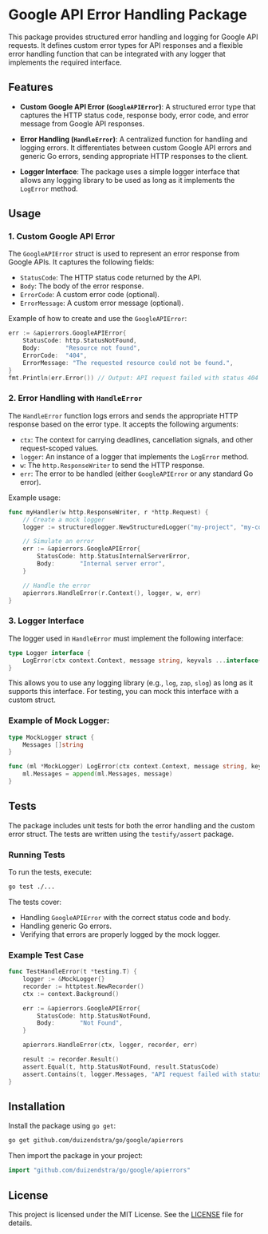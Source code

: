 # Google API Error Handling Package

This package provides structured error handling and logging for Google API requests. It defines custom error types for API responses and a flexible error handling function that can be integrated with any logger that implements the required interface.

## Features

- **Custom Google API Error (`GoogleAPIError`)**:
  A structured error type that captures the HTTP status code, response body, error code, and error message from Google API responses.
  
- **Error Handling (`HandleError`)**:
  A centralized function for handling and logging errors. It differentiates between custom Google API errors and generic Go errors, sending appropriate HTTP responses to the client.

- **Logger Interface**:
  The package uses a simple logger interface that allows any logging library to be used as long as it implements the `LogError` method.

## Usage

### 1. Custom Google API Error

The `GoogleAPIError` struct is used to represent an error response from Google APIs. It captures the following fields:

- `StatusCode`: The HTTP status code returned by the API.
- `Body`: The body of the error response.
- `ErrorCode`: A custom error code (optional).
- `ErrorMessage`: A custom error message (optional).

Example of how to create and use the `GoogleAPIError`:

```go
err := &apierrors.GoogleAPIError{
    StatusCode: http.StatusNotFound,
    Body:       "Resource not found",
    ErrorCode:  "404",
    ErrorMessage: "The requested resource could not be found.",
}
fmt.Println(err.Error()) // Output: API request failed with status 404 (Error Code: 404)
```

### 2. Error Handling with `HandleError`

The `HandleError` function logs errors and sends the appropriate HTTP response based on the error type. It accepts the following arguments:

- `ctx`: The context for carrying deadlines, cancellation signals, and other request-scoped values.
- `logger`: An instance of a logger that implements the `LogError` method.
- `w`: The `http.ResponseWriter` to send the HTTP response.
- `err`: The error to be handled (either `GoogleAPIError` or any standard Go error).

Example usage:

```go
func myHandler(w http.ResponseWriter, r *http.Request) {
    // Create a mock logger
    logger := structuredlogger.NewStructuredLogger("my-project", "my-component", nil, nil)

    // Simulate an error
    err := &apierrors.GoogleAPIError{
        StatusCode: http.StatusInternalServerError,
        Body:       "Internal server error",
    }

    // Handle the error
    apierrors.HandleError(r.Context(), logger, w, err)
}
```

### 3. Logger Interface

The logger used in `HandleError` must implement the following interface:

```go
type Logger interface {
    LogError(ctx context.Context, message string, keyvals ...interface{})
}
```

This allows you to use any logging library (e.g., `log`, `zap`, `slog`) as long as it supports this interface. For testing, you can mock this interface with a custom struct.

### Example of Mock Logger:

```go
type MockLogger struct {
    Messages []string
}

func (ml *MockLogger) LogError(ctx context.Context, message string, keyvals ...interface{}) {
    ml.Messages = append(ml.Messages, message)
}
```

## Tests

The package includes unit tests for both the error handling and the custom error struct. The tests are written using the `testify/assert` package.

### Running Tests

To run the tests, execute:

```bash
go test ./...
```

The tests cover:

- Handling `GoogleAPIError` with the correct status code and body.
- Handling generic Go errors.
- Verifying that errors are properly logged by the mock logger.

### Example Test Case

```go
func TestHandleError(t *testing.T) {
    logger := &MockLogger{}
    recorder := httptest.NewRecorder()
    ctx := context.Background()

    err := &apierrors.GoogleAPIError{
        StatusCode: http.StatusNotFound,
        Body:       "Not Found",
    }

    apierrors.HandleError(ctx, logger, recorder, err)

    result := recorder.Result()
    assert.Equal(t, http.StatusNotFound, result.StatusCode)
    assert.Contains(t, logger.Messages, "API request failed with status 404 (Error Code: 404)")
}
```

## Installation

Install the package using `go get`:

```bash
go get github.com/duizendstra/go/google/apierrors
```

Then import the package in your project:

```go
import "github.com/duizendstra/go/google/apierrors"
```

## License

This project is licensed under the MIT License. See the [LICENSE](./LICENSE) file for details.